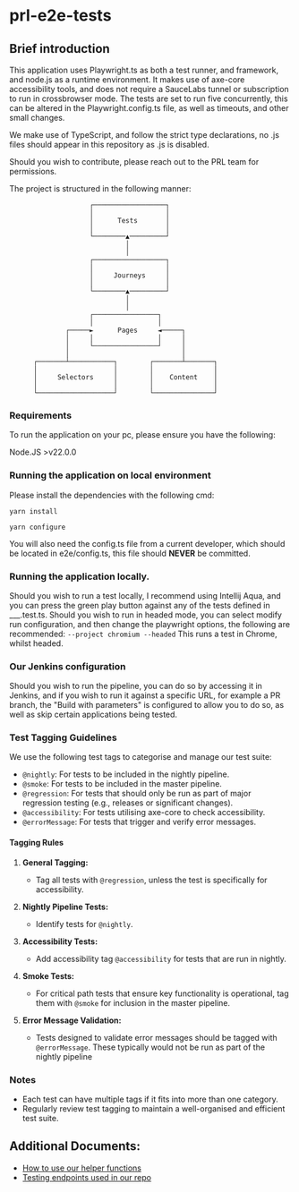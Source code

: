 # prl-e2e-tests

## Brief introduction

This application uses Playwright.ts as both a test runner, and framework, and node.js as a runtime environment. It makes use of axe-core accessibility tools, and does not require a SauceLabs tunnel or subscription to run in crossbrowser mode. The tests are set to run five concurrently, this can be altered in the Playwright.config.ts file, as well as timeouts, and other small changes.

We make use of TypeScript, and follow the strict type declarations, no .js files should appear in this repository as .js is disabled.

Should you wish to contribute, please reach out to the PRL team for permissions.

The project is structured in the following manner:

                        ┌──────────────────┐
                        │                  │
                        │      Tests       │
                        │                  │
                        └────────▲─────────┘
                                 │
                                 │
                        ┌──────────────────┐
                        │                  │
                        │     Journeys     │
                        │                  │
                        └────────▲─────────┘
                                 │
                                 │
                        ┌────────────────┐
                        │                │
                  ┌─────►      Pages     ◄─────┐
                  │     │                │     │
                  │     └────────────────┘     │
                  │                            │
          ┌───────┴───────────┐        ┌───────┴───────┐
          │                   │        │               │
          │     Selectors     │        │    Content    │
          │                   │        │               │
          └───────────────────┘        └───────────────┘

### Requirements

To run the application on your pc, please ensure you have the following:

Node.JS >v22.0.0

### Running the application on local environment

Please install the dependencies with the following cmd:

`yarn install`

`yarn configure`

You will also need the config.ts file from a current developer, which should be located in e2e/config.ts, this file should **NEVER** be committed.

### Running the application locally.

Should you wish to run a test locally, I recommend using Intellij Aqua, and you can press the green play button against any of the tests defined in \_\_\_.test.ts.
Should you wish to run in headed mode, you can select modify run configuration, and then change the playwright options, the following are recommended:
`--project chromium --headed`
This runs a test in Chrome, whilst headed.

### Our Jenkins configuration

Should you wish to run the pipeline, you can do so by accessing it in Jenkins, and if you wish to run it against a specific URL, for example a PR branch, the "Build with parameters" is configured to allow you to do so, as well as skip certain applications being tested.

### Test Tagging Guidelines

We use the following test tags to categorise and manage our test suite:

- `@nightly`: For tests to be included in the nightly pipeline.
- `@smoke`: For tests to be included in the master pipeline.
- `@regression`: For tests that should only be run as part of major regression testing (e.g., releases or significant changes).
- `@accessibility`: For tests utilising axe-core to check accessibility.
- `@errorMessage`: For tests that trigger and verify error messages.

#### Tagging Rules

1. **General Tagging:**
   - Tag all tests with `@regression`, unless the test is specifically for accessibility.
2. **Nightly Pipeline Tests:**

   - Identify tests for `@nightly`.

3. **Accessibility Tests:**

   - Add accessibility tag `@accessibility` for tests that are run in nightly.

4. **Smoke Tests:**

   - For critical path tests that ensure key functionality is operational, tag them with `@smoke` for inclusion in the master pipeline.

5. **Error Message Validation:**
   - Tests designed to validate error messages should be tagged with `@errorMessage`. These typically would not be run as part of the nightly pipeline

### Notes

- Each test can have multiple tags if it fits into more than one category.
- Regularly review test tagging to maintain a well-organised and efficient test suite.

## Additional Documents:

- [How to use our helper functions](https://cjscommonplatform.sharepoint.com/sites/PrivateLawQA/SitePages/Helper-Functions.aspx)
- [Testing endpoints used in our repo](https://cjscommonplatform.sharepoint.com/sites/PrivateLawQA/SitePages/Testing-endpoints.aspx)

